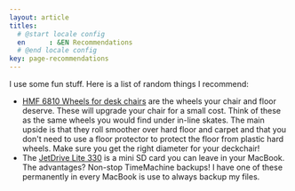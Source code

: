 ```yaml
---
layout: article
titles:
  # @start locale config
  en      : &EN Recommendations
  # @end locale config
key: page-recommendations
---
```


I use some fun stuff. Here is a list of random things I
recommend:

- [HMF 6810 Wheels for desk chairs](https://amzn.to/4e8xCp4) are the wheels your chair and floor deserve. These will upgrade your chair for a small cost. Think of these as the same wheels you would find under in-line skates. The main upside is that they roll smoother over hard floor and carpet and that you don't need to use a floor protector to protect the floor from plastic hard wheels. Make sure you get the right diameter for your deckchair!
- The [JetDrive Lite 330](https://amzn.to/47hmkMP) is a mini SD card you can
leave in your MacBook. The advantages? Non-stop TimeMachine backups! I have one
of these permanently in every MacBook is use to always backup my files.
